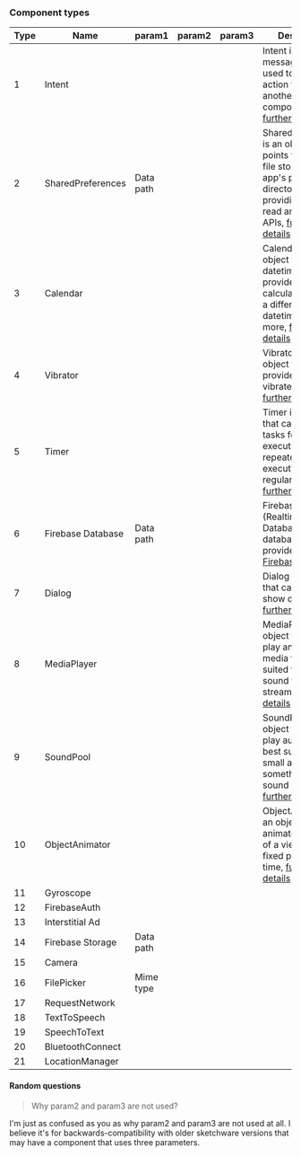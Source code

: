 ### Component types

| Type | Name              | param1    | param2 | param3 | Description                                                                                                                                                                                                                           |
| ---- | ----------------- | --------- | ------ | ------ | ------------------------------------------------------------------------------------------------------------------------------------------------------------------------------------------------------------------------------------- |
| 1    | Intent            |           |        |        | Intent is a messaging object used to request an action from another app component, [further details](https://developer.android.com/guide/components/intents-filters)                                                                  |
| 2    | SharedPreferences | Data path |        |        | SharedPreferences is an object that points to small xml file stored in the app's private directory, providing a simple read and write APIs, [further details](https://developer.android.com/training/data-storage/shared-preferences) |
| 3    | Calendar          |           |        |        | Calendar is an object that stores datetime and provides APIs to calculate between a different datetime and more, [further details](https://developer.android.com/reference/java/util/Calendar)                                        |
| 4    | Vibrator          |           |        |        | Vibrator is an object that provides an API to vibrate the device, [further details](https://developer.android.com/reference/android/os/Vibrator)                                                                                      |
| 5    | Timer             |           |        |        | Timer is an object that can schedule tasks for one-time execution, or for repeated execution at regular intervals, [further details](https://developer.android.com/reference/java/util/Timer)                                         |
| 6    | Firebase Database | Data path |        |        | Firebase (Realtime) Database is a database backend provided by [Firebase](https://firebase.google.com)                                                                                                                                |
| 7    | Dialog            |           |        |        | Dialog is an object that can build and show dialogs, [further details](https://developer.android.com/guide/topics/ui/dialogs)                                                                                                         |
| 8    | MediaPlayer       |           |        |        | MediaPlayer is an object that can play and control media files, best suited for long sound files or streams, [further details](https://developer.android.com/reference/android/media/MediaPlayer)                                     |
| 9    | SoundPool         |           |        |        | SoundPool is an object that can play audio files, best suited for small audio files, something like sound effects, [further details](https://developer.android.com/reference/android/media/SoundPool)                                 |
| 10   | ObjectAnimator    |           |        |        | ObjectAnimator is an object that can animate properties of a view over a fixed period of time, [further details](https://developer.android.com/reference/android/animation/ObjectAnimator)                                            |
| 11   | Gyroscope         |
| 12   | FirebaseAuth      |
| 13   | Interstitial Ad   |
| 14   | Firebase Storage  | Data path
| 15   | Camera            |
| 16   | FilePicker        | Mime type
| 17   | RequestNetwork    |
| 18   | TextToSpeech      |
| 19   | SpeechToText      |
| 20   | BluetoothConnect  |
| 21   | LocationManager   |

#### Random questions

> Why param2 and param3 are not used?

I'm just as confused as you as why param2 and param3 are not used at all. I believe it's for backwards-compatibility with older sketchware versions that may have a component that uses three parameters.
